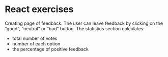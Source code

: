 # React exercises

Creating page of feedback. The user can leave feedback by clicking on the “good”, “neutral” or “bad” button. The statistics section calculates:
- total number of votes
- number of each option
- the percentage of positive feedback
